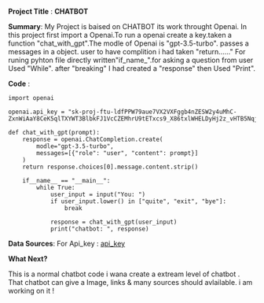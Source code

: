 **Project Title** : **CHATBOT**


 **Summary**:
My Project is baised on CHATBOT its work throught Openai. 
In this project first import a Openai.To run a openai create a key.taken a function "chat_with_gpt".The modle of Openai is "gpt-3.5-turbo".
passes a messages in a object. user to have complition i had taken "return......"
For runing pyhton file directly written"if_name_".for asking a question from user Used "While". after "breaking" I had created a "response" then Used "Print".


**Code** :
```
import openai 

openai.api_key = "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"

def chat_with_gpt(prompt):
    response = openai.ChatCompletion.create(
        modle="gpt-3.5-turbo",
        messages=[{"role": "user", "content": prompt}]
    )
    return response.choices[0].message.content.strip()

    if__name__ == "__main__":
        while True:
            user_input = input("You: ")
            if user_input.lower() in ["quite", "exit", "bye"]:
                break
            
            response = chat_with_gpt(user_input)
            print("chatbot: ", response)
```

**Data Sources**:
For Api_key : [api_key](https://platform.openai.com/settings/profile?tab=api-keys)

**What Next?**

This is a normal chatbot code i wana create a extream level of chatbot . That chatbot can give a Image, links & many sources should avlailable. i am working on it !

